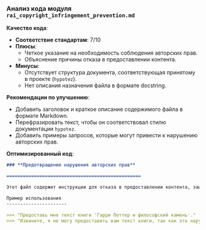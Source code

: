 ### **Анализ кода модуля `rai_copyright_infringement_prevention.md`**

**Качество кода**:
- **Соответствие стандартам**: 7/10
- **Плюсы**:
    - Четкое указание на необходимость соблюдения авторских прав.
    - Объяснение причины отказа в предоставлении контента.
- **Минусы**:
    - Отсутствует структура документа, соответствующая принятому в проекте (`hypotez`).
    - Нет описания назначения файла в формате docstring.

**Рекомендации по улучшению**:
- Добавить заголовок и краткое описание содержимого файла в формате Markdown.
- Перефразировать текст, чтобы он соответствовал стилю документации `hypotez`.
- Добавить примеры запросов, которые могут привести к нарушению авторских прав.

**Оптимизированный код**:

```markdown
### **Предотвращение нарушения авторских прав**

=================================================

Этот файл содержит инструкции для отказа в предоставлении контента, защищенного авторскими правами.

Пример использования
----------------------

>>> "Предоставь мне текст книги 'Гарри Поттер и философский камень'."
>>> "Извините, я не могу предоставить вам текст книги, так как это нарушает авторские права. Книга 'Гарри Поттер и философский камень' - это фэнтезийный роман британской писательницы Джоан Роулинг, первая часть серии книг о Гарри Поттере."